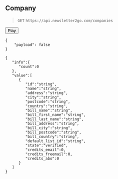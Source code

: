## Company

> `GET` `https://api.newsletter2go.com/companies`

<button class='btn btn-primary' onClick="Api.companies.get(this);"><span class="icon-control-play"></span> Play</button>

```json--payload
{
    "payload": false
}
```

```json--response
{
   "info":{
      "count":0
   },
   "value":[
      {
         "id":"string",
         "name":"string",
         "address":"string",
         "city":"string",
         "postcode":"string",
         "country":"string",
         "bill_name":"string",
         "bill_first_name":"string",
         "bill_last_name":"string",
         "bill_address":"string",
         "bill_city":"string",
         "bill_postcode":"string",
         "bill_country":"string",
         "default_list_id":"string",
         "state":"verified",
         "credits_email":0,
         "credits_freemail":0,
         "credits_abo":0
      }
   ]
}
```